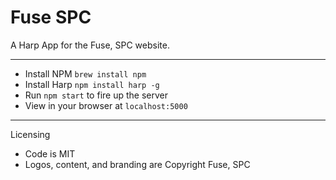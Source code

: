 # Fuse SPC

A Harp App for the Fuse, SPC website.

---
 * Install NPM `brew install npm`
 * Install Harp `npm install harp -g`
 * Run `npm start` to fire up the server
 * View in your browser at `localhost:5000`

---
Licensing

 * Code is MIT
 * Logos, content, and branding are Copyright Fuse, SPC
